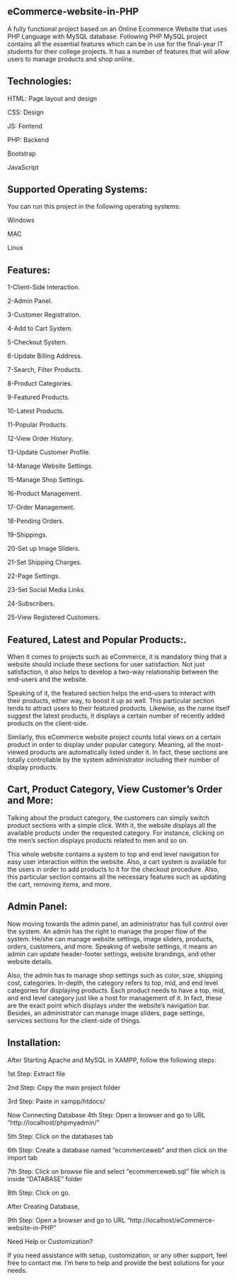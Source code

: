 ## eCommerce-website-in-PHP

A fully functional project based on an Online  Ecommerce Website that uses PHP Language with  MySQL database. Following PHP  MySQL project contains all the essential features which can be in use for the final-year IT students for their college projects. It has a number of features that will allow users to manage products and shop online.

## Technologies:

HTML: Page layout and design

CSS: Design

JS: Fontend

PHP: Backend

Bootstrap

JavaScript

## Supported Operating Systems:
You can run this project in the following operating systems:

Windows

MAC

Linux

## Features:

1-Client-Side Interaction.

2-Admin Panel.

3-Customer Registration.

4-Add to Cart System.

5-Checkout System.

6-Update Billing Address.

7-Search, Filter Products.

8-Product Categories.

9-Featured Products.

10-Latest Products.

11-Popular Products.

12-View Order History.

13-Update Customer Profile.

14-Manage Website Settings.

15-Manage Shop Settings.

16-Product Management.

17-Order Management.

18-Pending Orders.

19-Shippings.

20-Set up Image Sliders.

21-Set Shipping Charges.

22-Page Settings.

23-Set Social Media Links.

24-Subscribers.

25-View Registered Customers.

## Featured, Latest and Popular Products:.

When it comes to projects such as  eCommerce, it is mandatory thing that a website should include these sections for user satisfaction. Not just satisfaction, it also helps to develop a two-way relationship between the end-users and the website.

Speaking of it, the featured section helps the end-users to interact with their products, either way, to boost it up as well. This particular section tends to attract users to their featured products. Likewise, as the name itself suggest the latest products, it displays a certain number of recently added products on the client-side.

Similarly, this  eCommerce website project counts total views on a certain product in order to display under popular category. Meaning, all the most-viewed products are automatically listed under it. In fact, these sections are totally controllable by the system administrator including their number of display products.

## Cart, Product Category, View Customer’s Order and More:

Talking about the product category, the customers can simply switch product sections with a simple click. With it, the website displays all the available products under the requested category. For instance, clicking on the men’s section displays products related to men and so on.

This whole website contains a system to top and end level navigation for easy user interaction within the website. Also, a cart system is available for the users in order to add products to it for the checkout procedure. Also, this particular section contains all the necessary features such as updating the cart, removing items, and more.

## Admin Panel:

Now moving towards the admin panel, an administrator has full control over the system. An admin has the right to manage the proper flow of the system. He/she can manage website settings, image sliders, products, orders, customers, and more. Speaking of website settings, it means an admin can update header-footer settings, website brandings, and other website details.

Also, the admin has to manage shop settings such as color, size, shipping cost, categories. In-depth, the category refers to top, mid, and end level categories for displaying products. Each product needs to have a top, mid, and end level category just like a host for management of it. In fact, these are the exact point which displays under the website’s navigation bar. Besides, an administrator can manage image sliders, page settings, services sections for the client-side of things.

## Installation:

After Starting Apache and MySQL in XAMPP, follow the following steps:

1st Step: Extract file

2nd Step: Copy the main project folder

3rd Step: Paste in xampp/htdocs/

Now Connecting Database 4th Step: Open a browser and go to URL “http://localhost/phpmyadmin/”

5th Step: Click on the databases tab

6th Step: Create a database named “ecommerceweb” and then click on the import tab

7th Step: Click on browse file and select “ecommerceweb.sql” file which is inside “DATABASE” folder

8th Step: Click on go.

After Creating Database,

9th Step: Open a browser and go to URL “http://localhost/eCommerce-website-in-PHP”

Need Help or Customization?

If you need assistance with setup, customization, or any other support, feel free to contact me. I’m here to help and provide the best solutions for your needs.
